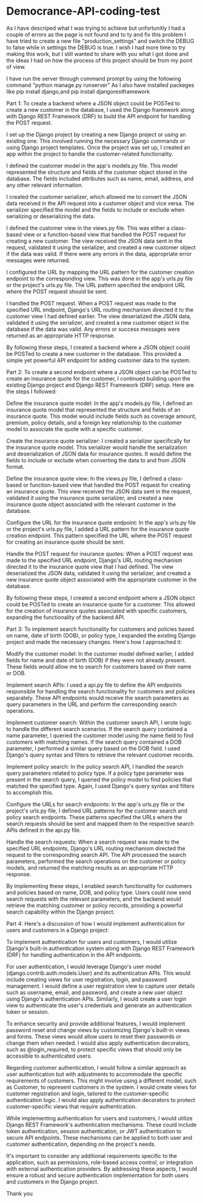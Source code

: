 # Democrance-API-coding-test
As I have descriped what I was trying to achieve but unfortunitly I had a couple of errors as the page is not found and to ty and fix this problem I have tried to create a new file "production_settings" and switch the DEBUG to false while in settings the DEBUG is true. I wish I had more time to try making this work, but I still wanted to share with you what I got done and the ideas I had on how the process of this project should be from my point of view. 

I have run the server through command prompt by using the following command "python manage.py runserver"
As I also have installed packeges like pip install django,and pip install djangorestframework

Part 1:
To create a backend where a JSON object could be POSTed to create a new customer in the database, I used the Django framework along with Django REST Framework (DRF) to build the API endpoint for handling the POST request.

I set up the Django project by creating a new Django project or using an existing one. This involved running the necessary Django commands or using Django project templates. Once the project was set up, I created an app within the project to handle the customer-related functionality.

I defined the customer model in the app's models.py file. This model represented the structure and fields of the customer object stored in the database. The fields included attributes such as name, email, address, and any other relevant information.

I created the customer serializer, which allowed me to convert the JSON data received in the API request into a customer object and vice versa. The serializer specified the model and the fields to include or exclude when serializing or deserializing the data.

I defined the customer view in the views.py file. This was either a class-based view or a function-based view that handled the POST request for creating a new customer. The view received the JSON data sent in the request, validated it using the serializer, and created a new customer object if the data was valid. If there were any errors in the data, appropriate error messages were returned.

I configured the URL by mapping the URL pattern for the customer creation endpoint to the corresponding view. This was done in the app's urls.py file or the project's urls.py file. The URL pattern specified the endpoint URL where the POST request should be sent.

I handled the POST request. When a POST request was made to the specified URL endpoint, Django's URL routing mechanism directed it to the customer view I had defined earlier. The view deserialized the JSON data, validated it using the serializer, and created a new customer object in the database if the data was valid. Any errors or success messages were returned as an appropriate HTTP response.

By following these steps, I created a backend where a JSON object could be POSTed to create a new customer in the database. This provided a simple yet powerful API endpoint for adding customer data to the system.

Part 2:
To create a second endpoint where a JSON object can be POSTed to create an insurance quote for the customer, I continued building upon the existing Django project and Django REST Framework (DRF) setup. Here are the steps I followed:

Define the insurance quote model:
In the app's models.py file, I defined an insurance quote model that represented the structure and fields of an insurance quote. This model would include fields such as coverage amount, premium, policy details, and a foreign key relationship to the customer model to associate the quote with a specific customer.

Create the insurance quote serializer:
I created a serializer specifically for the insurance quote model. This serializer would handle the serialization and deserialization of JSON data for insurance quotes. It would define the fields to include or exclude when converting the data to and from JSON format.

Define the insurance quote view:
In the views.py file, I defined a class-based or function-based view that handled the POST request for creating an insurance quote. This view received the JSON data sent in the request, validated it using the insurance quote serializer, and created a new insurance quote object associated with the relevant customer in the database.

Configure the URL for the insurance quote endpoint:
In the app's urls.py file or the project's urls.py file, I added a URL pattern for the insurance quote creation endpoint. This pattern specified the URL where the POST request for creating an insurance quote should be sent.

Handle the POST request for insurance quotes:
When a POST request was made to the specified URL endpoint, Django's URL routing mechanism directed it to the insurance quote view that I had defined. The view deserialized the JSON data, validated it using the serializer, and created a new insurance quote object associated with the appropriate customer in the database.

By following these steps, I created a second endpoint where a JSON object could be POSTed to create an insurance quote for a customer. This allowed for the creation of insurance quotes associated with specific customers, expanding the functionality of the backend API.

Part 3:
To implement search functionality for customers and policies based on name, date of birth (DOB), or policy type, I expanded the existing Django project and made the necessary changes. Here's how I approached it:

Modify the customer model:
In the customer model defined earlier, I added fields for name and date of birth (DOB) if they were not already present. These fields would allow me to search for customers based on their name or DOB.

Implement search APIs:
I used a api.py file to define the API endpoints responsible for handling the search functionality for customers and policies separately. These API endpoints would receive the search parameters as query parameters in the URL and perform the corresponding search operations.

Implement customer search:
Within the customer search API, I wrote logic to handle the different search scenarios. If the search query contained a name parameter, I queried the customer model using the name field to find customers with matching names. If the search query contained a DOB parameter, I performed a similar query based on the DOB field. I used Django's query syntax and filters to retrieve the relevant customer records.

Implement policy search:
In the policy search API, I handled the search query parameters related to policy type. If a policy type parameter was present in the search query, I queried the policy model to find policies that matched the specified type. Again, I used Django's query syntax and filters to accomplish this.

Configure the URLs for search endpoints:
In the app's urls.py file or the project's urls.py file, I defined URL patterns for the customer search and policy search endpoints. These patterns specified the URLs where the search requests should be sent and mapped them to the respective search APIs defined in the api.py file.

Handle the search requests:
When a search request was made to the specified URL endpoints, Django's URL routing mechanism directed the request to the corresponding search API. The API processed the search parameters, performed the search operations on the customer or policy models, and returned the matching results as an appropriate HTTP response.

By implementing these steps, I enabled search functionality for customers and policies based on name, DOB, and policy type. Users could now send search requests with the relevant parameters, and the backend would retrieve the matching customer or policy records, providing a powerful search capability within the Django project.

Part 4:
Here's a discussion of how I would implement authentication for users and customers in a Django project:

To implement authentication for users and customers, I would utilize Django's built-in authentication system along with Django REST Framework (DRF) for handling authentication in the API endpoints.

For user authentication, I would leverage Django's user model (django.contrib.auth.models.User) and its authentication APIs. This would include creating views for user registration, login, and password management. I would define a user registration view to capture user details such as username, email, and password, and create a new user object using Django's authentication APIs. Similarly, I would create a user login view to authenticate the user's credentials and generate an authentication token or session.

To enhance security and provide additional features, I would implement password reset and change views by customizing Django's built-in views and forms. These views would allow users to reset their passwords or change them when needed. I would also apply authentication decorators, such as @login_required, to protect specific views that should only be accessible to authenticated users.

Regarding customer authentication, I would follow a similar approach as user authentication but with adjustments to accommodate the specific requirements of customers. This might involve using a different model, such as Customer, to represent customers in the system. I would create views for customer registration and login, tailored to the customer-specific authentication logic. I would also apply authentication decorators to protect customer-specific views that require authentication.

While implementing authentication for users and customers, I would utilize Django REST Framework's authentication mechanisms. These could include token authentication, session authentication, or JWT authentication to secure API endpoints. These mechanisms can be applied to both user and customer authentication, depending on the project's needs.

It's important to consider any additional requirements specific to the application, such as permissions, role-based access control, or integration with external authentication providers. By addressing these aspects, I would ensure a robust and secure authentication implementation for both users and customers in the Django project.


Thank you
